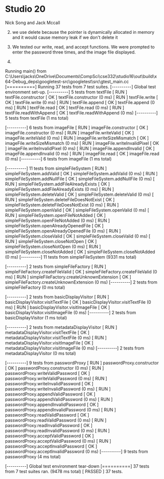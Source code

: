 # Studio 20

Nick Song and Jack Mccall

2. we use delete because the pointer is dynamically allocated in memory 
and it would cause memory leak if we don't delete it	

4. We tested our write, read, and accept functions. We were prompted to enter the password three times,
	and the image file displayed.

5. 
Running main() from C:\Users\jacks\OneDrive\Documents\CompSci\cse332\studio16\out\build\x64-Debug\_deps\googletest-src\googletest\src\gtest_main.cc
[==========] Running 37 tests from 7 test suites.
[----------] Global test environment set-up.
[----------] 5 tests from textFile
[ RUN      ] textFile.constructor
[       OK ] textFile.constructor (0 ms)
[ RUN      ] textFile.write
[       OK ] textFile.write (0 ms)
[ RUN      ] textFile.append
[       OK ] textFile.append (0 ms)
[ RUN      ] textFile.read
[       OK ] textFile.read (0 ms)
[ RUN      ] textFile.readWithAppend
[       OK ] textFile.readWithAppend (0 ms)
[----------] 5 tests from textFile (1 ms total)

[----------] 6 tests from imageFile
[ RUN      ] imageFile.constructor
[       OK ] imageFile.constructor (0 ms)
[ RUN      ] imageFile.writeValid
[       OK ] imageFile.writeValid (0 ms)
[ RUN      ] imageFile.writeSizeMismatch
[       OK ] imageFile.writeSizeMismatch (0 ms)
[ RUN      ] imageFile.writeInvalidPixel
[       OK ] imageFile.writeInvalidPixel (0 ms)
[ RUN      ] imageFile.appendInvalid
[       OK ] imageFile.appendInvalid (0 ms)
[ RUN      ] imageFile.read
[       OK ] imageFile.read (0 ms)
[----------] 6 tests from imageFile (1 ms total)

[----------] 11 tests from simpleFileSystem
[ RUN      ] simpleFileSystem.addValid
[       OK ] simpleFileSystem.addValid (0 ms)
[ RUN      ] simpleFileSystem.addNullFile
[       OK ] simpleFileSystem.addNullFile (0 ms)
[ RUN      ] simpleFileSystem.addFileAlreadyExists
[       OK ] simpleFileSystem.addFileAlreadyExists (0 ms)
[ RUN      ] simpleFileSystem.deleteValid
[       OK ] simpleFileSystem.deleteValid (0 ms)
[ RUN      ] simpleFileSystem.deleteFileDoesNotExist
[       OK ] simpleFileSystem.deleteFileDoesNotExist (0 ms)
[ RUN      ] simpleFileSystem.openValid
[       OK ] simpleFileSystem.openValid (0 ms)
[ RUN      ] simpleFileSystem.openFileNotAdded
[       OK ] simpleFileSystem.openFileNotAdded (0 ms)
[ RUN      ] simpleFileSystem.openAlreadyOpenedFile
[       OK ] simpleFileSystem.openAlreadyOpenedFile (0 ms)
[ RUN      ] simpleFileSystem.closeValid
[       OK ] simpleFileSystem.closeValid (0 ms)
[ RUN      ] simpleFileSystem.closeNotOpen
[       OK ] simpleFileSystem.closeNotOpen (0 ms)
[ RUN      ] simpleFileSystem.closeNotAdded
[       OK ] simpleFileSystem.closeNotAdded (0 ms)
[----------] 11 tests from simpleFileSystem (9331 ms total)

[----------] 2 tests from simpleFileFactory
[ RUN      ] simpleFileFactory.createFileValid
[       OK ] simpleFileFactory.createFileValid (0 ms)
[ RUN      ] simpleFileFactory.createUnknownExtension
[       OK ] simpleFileFactory.createUnknownExtension (0 ms)
[----------] 2 tests from simpleFileFactory (0 ms total)

[----------] 2 tests from basicDisplayVisitor
[ RUN      ] basicDisplayVisitor.visitTextFile
[       OK ] basicDisplayVisitor.visitTextFile (0 ms)
[ RUN      ] basicDisplayVisitor.visitImageFile
[       OK ] basicDisplayVisitor.visitImageFile (0 ms)
[----------] 2 tests from basicDisplayVisitor (1 ms total)

[----------] 2 tests from metadataDisplayVisitor
[ RUN      ] metadataDisplayVisitor.visitTextFile
[       OK ] metadataDisplayVisitor.visitTextFile (0 ms)
[ RUN      ] metadataDisplayVisitor.visitImageFile
[       OK ] metadataDisplayVisitor.visitImageFile (0 ms)
[----------] 2 tests from metadataDisplayVisitor (0 ms total)

[----------] 9 tests from passwordProxy
[ RUN      ] passwordProxy.constructor
[       OK ] passwordProxy.constructor (0 ms)
[ RUN      ] passwordProxy.writeValidPassword
[       OK ] passwordProxy.writeValidPassword (0 ms)
[ RUN      ] passwordProxy.writeInvalidPassword
[       OK ] passwordProxy.writeInvalidPassword (0 ms)
[ RUN      ] passwordProxy.appendValidPassword
[       OK ] passwordProxy.appendValidPassword (0 ms)
[ RUN      ] passwordProxy.appendInvalidPassword
[       OK ] passwordProxy.appendInvalidPassword (0 ms)
[ RUN      ] passwordProxy.readValidPassword
[       OK ] passwordProxy.readValidPassword (0 ms)
[ RUN      ] passwordProxy.readInvalidPassword
[       OK ] passwordProxy.readInvalidPassword (0 ms)
[ RUN      ] passwordProxy.acceptValidPassword
[       OK ] passwordProxy.acceptValidPassword (0 ms)
[ RUN      ] passwordProxy.acceptInvalidPassword
[       OK ] passwordProxy.acceptInvalidPassword (0 ms)
[----------] 9 tests from passwordProxy (4 ms total)

[----------] Global test environment tear-down
[==========] 37 tests from 7 test suites ran. (9478 ms total)
[  PASSED  ] 37 tests.
